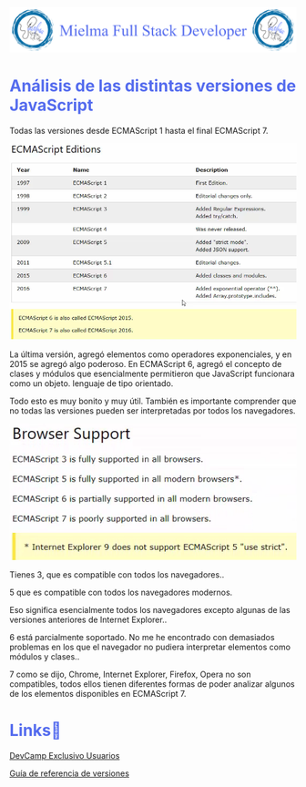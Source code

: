 ![Logo Mielma](logo/Logo%20Encabezado.png)

# <b><font color="#556CEE">Análisis de las distintas versiones de JavaScript</font></b>
Todas las versiones desde ECMAScript 1 hasta el final ECMAScript 7.

![Versiones JS](image/ECMAScript+Editions.png)

La última versión, agregó elementos como operadores exponenciales, y en 2015 se agregó algo poderoso. En ECMAScript 6, agregó el concepto de clases y módulos que esencialmente permitieron que JavaScript funcionara como un objeto. lenguaje de tipo orientado.

Todo esto es muy bonito y muy útil. También es importante comprender que no todas las versiones pueden ser interpretadas por todos los navegadores.

![Buscadores aceptados](image/Browser+Support.png)

Tienes 3, que es compatible con todos los navegadores..

5 que es compatible con todos los navegadores modernos.

Eso significa esencialmente todos los navegadores excepto algunas de las versiones anteriores de Internet Explorer..

6 está parcialmente soportado. No me he encontrado con demasiados problemas en los que el navegador no pudiera interpretar elementos como módulos y clases..

7 como se dijo, Chrome, Internet Explorer, Firefox, Opera no son compatibles, todos ellos tienen diferentes formas de poder analizar algunos de los elementos disponibles en ECMAScript 7.
# <b><font color="#556CEE">Links🔗</font></b>

[DevCamp Exclusivo Usuarios](https://basque.devcamp.com/pt-full-stack-development-javascript-python-react/guide/analyzing-various-versions-javascript)

[Guía de referencia de versiones](https://www.w3schools.com/js/js_versions.asp)